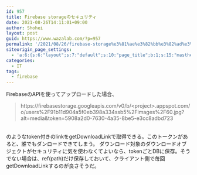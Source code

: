 ```yaml
---
id: 957
title: Firebase storageのセキュリティ
date: 2021-08-26T14:11:01+09:00
author: Shohei
layout: post
guid: https://www.wazalab.com/?p=957
permalink: '/2021/08/26/firebase-storage%e3%81%ae%e3%82%bb%e3%82%ad%e3%83%a5%e3%83%aa%e3%83%86%e3%82%a3/'
siteorigin_page_settings:
  - 'a:6:{s:6:"layout";s:7:"default";s:10:"page_title";b:1;s:15:"masthead_margin";b:1;s:13:"footer_margin";b:1;s:16:"display_masthead";b:1;s:22:"display_footer_widgets";b:1;}'
categories:
  - IT
tags:
  - firebase
---
```

FirebaseのAPIを使ってアップロードした場合、
<blockquote>https://firebasestorage.googleapis.com/v0/b/&lt;project&gt;.appspot.com/o/users%2F91b11d904a5f0eb398a334ssb5%2Fimages%2F60.jpg?alt=media&amp;token=5908a2d0-7630-4a35-8be5-e3cc8adbd723</blockquote>
<br>
のようなtoken付きのlinkをgetDownloadLinkで取得できる。このトークンがあると、誰でもダンロードできてしまう。
ダウンロード対象のダウンロードオブジェクトがセキュリティに気を使わなくてよいなら、tokenごとDBに保存。そうでない場合は、ref(path)だけ保存しておいて、クライアント側で毎回getDownloadLinkするのが良さそうだ。
